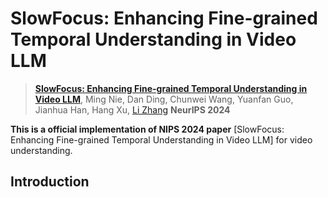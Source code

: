 # SlowFocus: Enhancing Fine-grained Temporal Understanding in Video LLM

> [**SlowFocus: Enhancing Fine-grained Temporal Understanding in Video LLM**](https://openreview.net/pdf?id=FOkKndty5B),
> Ming Nie, Dan Ding, Chunwei Wang, Yuanfan Guo, Jianhua Han, Hang Xu, [Li Zhang](https://lzrobots.github.io)
> **NeurIPS 2024**

**This is a official implementation of NIPS 2024 paper** [SlowFocus: Enhancing Fine-grained Temporal Understanding in Video LLM] for video understanding.



## Introduction
